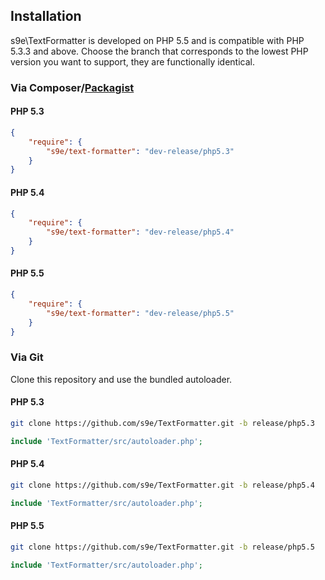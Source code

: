 ## Installation

s9e\\TextFormatter is developed on PHP 5.5 and is compatible with PHP 5.3.3 and above. Choose the branch that corresponds to the lowest PHP version you want to support, they are functionally identical.

### Via Composer/[Packagist](https://packagist.org/)

#### PHP 5.3
```json
{
    "require": {
        "s9e/text-formatter": "dev-release/php5.3"
    }
}
```

#### PHP 5.4
```json
{
    "require": {
        "s9e/text-formatter": "dev-release/php5.4"
    }
}
```

#### PHP 5.5
```json
{
    "require": {
        "s9e/text-formatter": "dev-release/php5.5"
    }
}
```

### Via Git

Clone this repository and use the bundled autoloader.

#### PHP 5.3
```bash
git clone https://github.com/s9e/TextFormatter.git -b release/php5.3
```
```php
include 'TextFormatter/src/autoloader.php';
```

#### PHP 5.4
```bash
git clone https://github.com/s9e/TextFormatter.git -b release/php5.4
```
```php
include 'TextFormatter/src/autoloader.php';
```

#### PHP 5.5
```bash
git clone https://github.com/s9e/TextFormatter.git -b release/php5.5
```
```php
include 'TextFormatter/src/autoloader.php';
```
